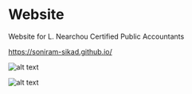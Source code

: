 # Website
Website for L. Nearchou Certified Public Accountants 


https://soniram-sikad.github.io/

![alt text](https://github.com/Soniram-sikad/Soniram-sikad.github.io/blob/master/images/index%20ss.png)

![alt text](https://github.com/Soniram-sikad/Soniram-sikad.github.io/blob/master/images/contact%20ss.png)
